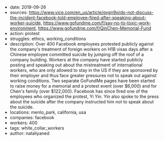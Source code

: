 - date: 2019-09-26
- sources: https://www.vice.com/en_us/article/qvgn9q/do-not-discuss-the-incident-facebook-told-employee-fired-after-speaking-about-worker-suicide, https://www.gofundme.com/f/say-no-to-toxic-work-environment, https://www.gofundme.com/f/QinChen-Memorial-Fund
- action: protest
- struggles: ethics, working_conditions
- description: Over 400 Facebook employees protested publicly against the company's treatment of foreign workers on H1B visas days after a Chinese employee committed suicide by jumping off the roof of a company building. Workers at the company have started publicly posting and speaking out about the mistreatment of international workers, who are only allowed to stay in the US if they are sponsored by their employer and thus face greater pressures not to speak out against working conditions. Two separate GoFundMe pages have been started to raise money for a memorial and a protest event (over $6,000) and for Chen's family (over $122,000). Facebook has since fired one of the employees who organized the protest, Yi Yin. Yin also spoke to the press about the suicide after the company instructed him not to speak about the suicide. 
- locations: menlo_park, california, usa
- companies: facebook
- workers: 400
- tags: white_collar_workers
- author: nataliyaned
